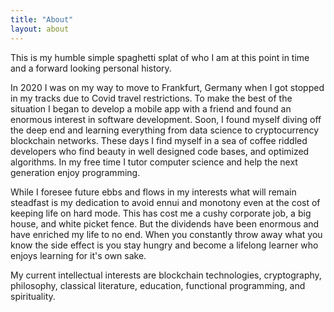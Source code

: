 ```yaml
---
title: "About"
layout: about
---
```


This is my humble simple spaghetti splat of who I am at this point in time and a forward looking personal history.

In 2020 I was on my way to move to Frankfurt, Germany when I got stopped in my tracks due to Covid travel restrictions. To make the best of the situation I began to develop a mobile app with a friend and found an enormous interest in software development. Soon, I found myself diving off the deep end and learning everything from data science to cryptocurrency blockchain networks. These days I find myself in a sea of coffee riddled developers who find beauty in well designed code bases, and optimized algorithms. In my free time I tutor computer science and help the next generation enjoy programming.

While I foresee future ebbs and flows in my interests what will remain steadfast is my dedication to avoid ennui and monotony even at the cost of keeping life on hard mode. This has cost me a cushy corporate job, a big house, and white picket fence. But the dividends have been enormous and have enriched my life to no end. When you constantly throw away what you know the side effect is you stay hungry and become a lifelong learner who enjoys learning for it's own sake.

My current intellectual interests are blockchain technologies, cryptography, philosophy, classical literature, education, functional programming, and spirituality.
